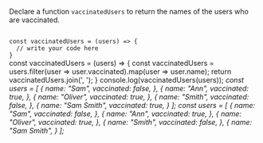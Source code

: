 Declare a function `vaccinatedUsers` to return the names of the users who are vaccinated.

<Editor lang="javascript" type="exercise" testMode="multipleInput">
<code>
const vaccinatedUsers = (users) => {
  // write your code here
}
</code>

<solution>
const vaccinatedUsers = (users) => {
  const vaccinatedUsers = users.filter(user => user.vaccinated).map(user => user.name);
  return vaccinatedUsers.join(', ');
}
</solution>

<testcases>
<caller>
console.log(vaccinatedUsers(users));
</caller>
<testcase>
<i>
const users = [
  {
    name: "Sam",
    vaccinated: false,
  },
  {
    name: "Ann",
    vaccinated: true,
  },
  {
    name: "Oliver",
    vaccinated: true,
  },
  {
    name: "Smith",
    vaccinated: false,
  },
  {
    name: "Sam Smith",
    vaccinated: true,
  }
];
</i>
</testcase>
<testcase>
<i>
const users = [
  {
    name: "Sam",
    vaccinated: false,
  },
  {
    name: "Ann",
    vaccinated: true,
  },
  {
    name: "Oliver",
    vaccinated: true,
  },
  {
    name: "Smith",
    vaccinated: false,
  },
  {
    name: "Sam Smith",
  }
];
</i>
</testcase>
</testcases>
</Editor>